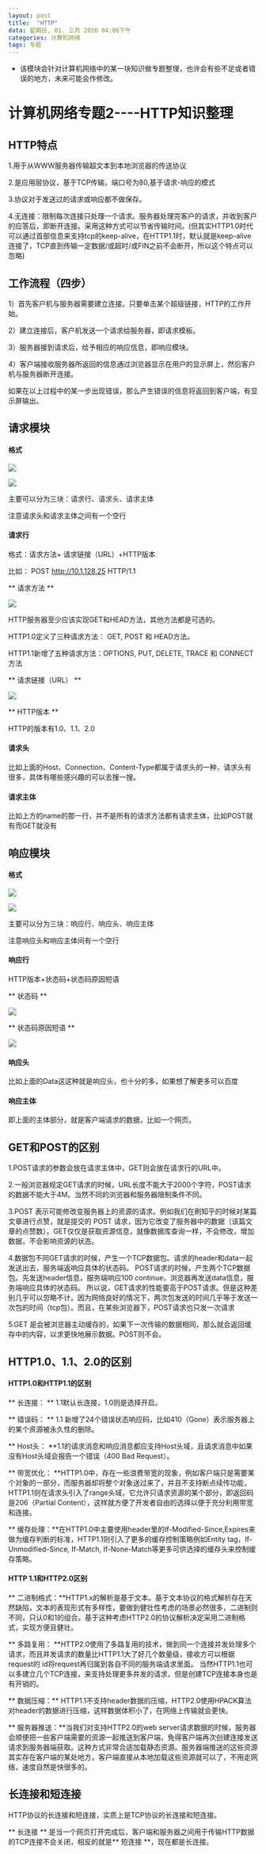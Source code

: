 ```yaml
---
layout: post
title:  "HTTP"
data: 星期日, 01. 三月 2020 04:06下午 
categories: 计算机网络
tags: 专题
---
```

* 该模块会针对计算机网络中的某一块知识做专题整理，也许会有些不足或者错误的地方，未来可能会作修改。

#  计算机网络专题2----HTTP知识整理


## HTTP特点
1.用于从WWW服务器传输超文本到本地浏览器的传送协议

2.是应用层协议，基于TCP传输，端口号为80,基于请求-响应的模式

3.协议对于发送过的请求或响应都不做保存。

4.无连接：限制每次连接只处理一个请求。服务器处理完客户的请求，并收到客户的应答后，即断开连接。采用这种方式可以节省传输时间。(但其实HTTP1.0时代可以通过首部信息来支持tcp的keep-alive，在HTTP1.1时，默认就是keep-alive连接了，TCP直到传输一定数据/或超时/或FIN之前不会断开，所以这个特点可以忽略)

## 工作流程（四步）
1）首先客户机与服务器需要建立连接。只要单击某个超级链接，HTTP的工作开始。

2）建立连接后，客户机发送一个请求给服务器，即请求模板。

3）服务器接到请求后，给予相应的响应信息，即响应模块。

4）客户端接收服务器所返回的信息通过浏览器显示在用户的显示屏上，然后客户机与服务器断开连接。

如果在以上过程中的某一步出现错误，那么产生错误的信息将返回到客户端，有显示屏输出。


## 请求模块

#### 格式

![](imgs/20200301-164901.png)

![](imgs/20200301-164838.png)

主要可以分为三块：请求行、请求头、请求主体

注意请求头和请求主体之间有一个空行

#### 请求行
>
格式：请求方法+ 请求链接（URL）+HTTP版本
>
比如： POST http://10.1.128.25 HTTP/1.1

** 请求方法 **

![](imgs/20200301-164047.png)

HTTP服务器至少应该实现GET和HEAD方法，其他方法都是可选的。

HTTP1.0定义了三种请求方法： GET, POST 和 HEAD方法。

HTTP1.1新增了五种请求方法：OPTIONS, PUT, DELETE, TRACE 和 CONNECT 方法

** 请求链接（URL） **

![](imgs/20200301-164551.png)

** HTTP版本 **

HTTP的版本有1.0、1.1、2.0

#### 请求头

比如上面的Host、Connection、Content-Type都属于请求头的一种，请求头有很多，具体有哪些感兴趣的可以去搜一搜。

#### 请求主体
比如上方的name的那一行，并不是所有的请求方法都有请求主体，比如POST就有而GET就没有

## 响应模块
#### 格式

![](imgs/20200301-165328.png)

![](imgs/20200301-165336.png)

主要可以分为三块：响应行、响应头、响应主体

注意响应头和响应主体间有一个空行

#### 响应行
>
HTTP版本+状态码+状态码原因短语

** 状态码 **

![](imgs/20200301-164415.png)

** 状态码原因短语 **

![](imgs/20200301-182708.png)

#### 响应头
比如上面的Data这这种就是响应头，也十分的多，如果想了解更多可以百度



#### 响应主体
即上面的主体部分，就是客户端请求的数据，比如一个网页。



## GET和POST的区别
1.POST请求的参数会放在请求主体中，GET则会放在请求行的URL中。

2.一般浏览器规定GET请求的时候，URL长度不能大于2000个字符，POST请求的数据不能大于4M。当然不同的浏览器和服务器限制条件不同。

3.POST 表示可能修改变服务器上的资源的请求。例如我们在刷知乎的时候对某篇文章进行点赞，就是提交的 POST 请求，因为它改变了服务器中的数据（该篇文章的点赞数）。GET仅仅是获取资源信息，就像数据库查询一样，不会修改，增加数据，不会影响资源的状态。

4.数据包不同GET请求的时候，产生一个TCP数据包。请求的header和data一起发送出去，服务端返响应具体的状态码。
POST请求的时候，产生两个TCP数据包。先发送header信息，服务端响应100 continue，浏览器再发送data信息，服务端响应具体的状态码。
所以说，GET请求的性能要高于POST请求。但是这种差别几乎可以忽略不计。因为网络良好的情况下，两次包发送的时间几乎等于发送一次包的时间（tcp包）。而且，在某些浏览器下，POST请求也只发一次请求

5.GET 是会被浏览器主动缓存的，如果下一次传输的数据相同，那么就会返回缓存中的内容，以求更快地展示数据。POST则不会。

## HTTP1.0、1.1、2.0的区别
#### HTTP1.0和HTTP1.1的区别
** 长连接： ** 1.1默认长连接，1.0则是选择开启。

** 错误码： ** 1.1 新增了24个错误状态响应码，比如410（Gone）表示服务器上的某个资源被永久性的删除。

** Host头： **1.1的请求消息和响应消息都应支持Host头域，且请求消息中如果没有Host头域会报告一个错误（400 Bad Request）。 

** 带宽优化： **HTTP1.0中，存在一些浪费带宽的现象，例如客户端只是需要某个对象的一部分，而服务器却将整个对象送过来了，并且不支持断点续传功能，HTTP1.1则在请求头引入了range头域，它允许只请求资源的某个部分，即返回码是206（Partial Content），这样就方便了开发者自由的选择以便于充分利用带宽和连接。

** 缓存处理：**在HTTP1.0中主要使用header里的If-Modified-Since,Expires来做为缓存判断的标准，HTTP1.1则引入了更多的缓存控制策略例如Entity tag，If-Unmodified-Since, If-Match, If-None-Match等更多可供选择的缓存头来控制缓存策略。

####  HTTP 1.1和HTTP2.0区别
** 二进制格式：**HTTP1.x的解析是基于文本。基于文本协议的格式解析存在天然缺陷，文本的表现形式有多样性，要做到健壮性考虑的场景必然很多，二进制则不同，只认0和1的组合。基于这种考虑HTTP2.0的协议解析决定采用二进制格式，实现方便且健壮。

** 多路复用： **HTTP2.0使用了多路复用的技术，做到同一个连接并发处理多个请求，而且并发请求的数量比HTTP1.1大了好几个数量级，接收方可以根据request的 id将request再归属到各自不同的服务端请求里面。 当然HTTP1.1也可以多建立几个TCP连接，来支持处理更多并发的请求，但是创建TCP连接本身也是有开销的。

** 数据压缩：** HTTP1.1不支持header数据的压缩，HTTP2.0使用HPACK算法对header的数据进行压缩，这样数据体积小了，在网络上传输就会更快。

** 服务器推送：**当我们对支持HTTP2.0的web server请求数据的时候，服务器会顺便把一些客户端需要的资源一起推送到客户端，免得客户端再次创建连接发送请求到服务器端获取。这种方式非常合适加载静态资源。服务器端推送的这些资源其实存在客户端的某处地方，客户端直接从本地加载这些资源就可以了，不用走网络，速度自然是快很多的。

## 长连接和短连接
HTTP协议的长连接和短连接，实质上是TCP协议的长连接和短连接。

** 长连接 ** 是当一个网页打开完成后，客户端和服务器之间用于传输HTTP数据的TCP连接不会关闭，相反的就是** 短连接 **，现在都是长连接。
















































